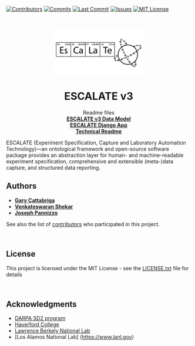 [![Contributors][contributors-shield]][contributors-url]
[![Commits][commits-shield]][commits-url]
[![Last Commit][lastcommit-shield]][lastcommit-url]
[![Issues][issues-shield]][issues-url]
[![MIT License][license-shield]][license-url]

<!-- PROJECT LOGO -->
<br />
<p align="center">
  <a href="https://github.com/darkreactions/ESCALATE">
    <img src="data_model/images/Escalate_B-04.png" alt="Logo" width="250 height="100">
  </a>
  <h1 align="center">ESCALATE v3</h1>
  <p align="center">
   Readme files 
    <br />
    <a href="https://github.com/darkreactions/ESCALATE/blob/master/data_model/README.md"><strong>ESCALATE v3 Data Model</strong></a>
    <br />
    <a href="https://github.com/darkreactions/ESCALATE/blob/master/escalate/README.md"><strong>ESCALATE Django App</strong></a>
    <br />
	<a href="https://github.com/darkreactions/ESCALATE/blob/master/escalate/TECHNICAL.md"><strong>Technical Readme</strong></a>
    <br />
  </p>
  
</p>


ESCALATE (Experiment Specification, Capture and Laboratory Automation Technology)—an ontological framework and open-source software package provides an abstraction layer for human- and machine-readable experiment specification, comprehensive and extensible (meta-)data capture, and structured data reporting.

<!-- ******************* Authors ****************** -->
<a name="authors"></a>
## Authors

* [**Gary Cattabriga**](https://github.com/gcatabr1)
* [**Venkateswaran Shekar**](https://github.com/vshekar)
* [**Joseph Pannizzo**](https://github.com/jpannizzo)

See also the list of [contributors](https://github.com/darkreactions/ESCALATE/graphs/contributors) who participated in this project.

<br/>

<!-- ******************* License ****************** -->
<a name="license"></a>
## License

This project is licensed under the MIT License - see the [LICENSE.txt](LICENSE.txt) file for details

<br/>


<!-- ******************* Acknowledgments ****************** -->
<a name="acknowledgements"></a>
## Acknowledgments
* [DARPA SD2 program](https://www.darpa.mil/program/synergistic-discovery-and-design)
* [Haverford College](https://www.haverford.edu)
* [Lawrence Berkely National Lab](https://www.lbl.gov)
* [Los Alamos National Lab] (https://www.lanl.gov)



<!-- MARKDOWN LINKS & IMAGES -->
[contributors-shield]: https://img.shields.io/github/contributors/darkreactions/ESCALATE
[contributors-url]: https://github.com/darkreactions/ESCALATE/graphs/contributors
[lastcommit-shield]: https://img.shields.io/github/last-commit/darkreactions/ESCALATE
[lastcommit-url]: https://github.com/darkreactions/ESCALATE/graphs/commit-activity
[issues-shield]: https://img.shields.io/github/issues/darkreactions/ESCALATE
[issues-url]: https://github.com/darkreactions/ESCALATE/issues
[license-shield]: https://img.shields.io/github/license/darkreactions/ESCALATE
[license-url]: https://github.com/darkreactions/ESCALATE/blob/master/LICENSE
[commits-shield]: https://img.shields.io/github/commit-activity/m/darkreactions/ESCALATE
[commits-url]: https://github.com/darkreactions/ESCALATE/graphs/commit-activity



